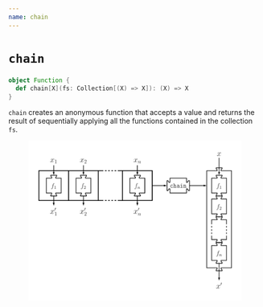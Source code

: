 ```yaml
---
name: chain
---
```


# `chain`

~~~ scala
object Function {
  def chain[X](fs: Collection[(X) => X]): (X) => X
}
~~~

`chain` creates an anonymous function that accepts a value and returns the result of sequentially applying all the functions contained in the collection `fs`.

<figure class="diagram">
  <img src="images/chain.svg" alt="chain function">
  <!-- <figcaption class="diagram-desc"></figcaption> -->
</figure>
